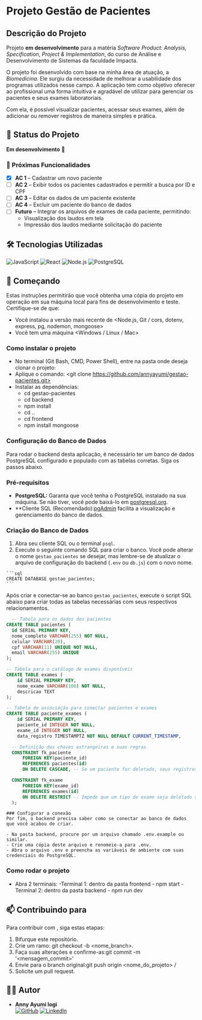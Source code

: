 # Projeto Gestão de Pacientes

## Descrição do Projeto
Projeto **em desenvolvimento** para a matéria *Software Product: Analysis, Specification, Project & Implementation*, do curso de Análise e Desenvolvimento de Sistemas da faculdade Impacta.

O projeto foi desenvolvido com base na minha área de atuação, a *Biomedicina*. Ele surgiu da necessidade de melhorar a usabilidade dos programas utilizados nesse campo. A aplicação tem como objetivo oferecer ao profissional uma forma intuitiva e agradável de utilizar para gerenciar os pacientes e seus exames laboratoriais.

Com ela, é possível visualizar pacientes, acessar seus exames, além de adicionar ou remover registros de maneira simples e prática.


## 📌 Status do Projeto

**Em desenvolvimento** 🚧  

### 🔧 Próximas Funcionalidades

- [X] **AC 1** – Cadastrar um novo paciente  
- [ ] **AC 2** – Exibir todos os pacientes cadastrados e permitir a busca por ID e CPF 
- [ ] **AC 3** – Editar os dados de um paciente existente  
- [ ] **AC 4** – Excluir um paciente do banco de dados  
- [ ] **Futuro** – Integrar os arquivos de exames de cada paciente, permitindo:  
  - Visualização dos laudos em tela  
  - Impressão dos laudos mediante solicitação do paciente  


## 🛠️ Tecnologias Utilizadas

![JavaScript](https://img.shields.io/badge/JavaScript-F7DF1E?style=for-the-badge&logo=javascript&logoColor=000)
![React](https://img.shields.io/badge/React-20232A?style=for-the-badge&logo=react&logoColor=61DAFB)
![Node.js](https://img.shields.io/badge/Node.js-43853D?style=for-the-badge&logo=node.js&logoColor=white)
![PostgreSQL](https://img.shields.io/badge/PostgreSQL-316192?style=for-the-badge&logo=postgresql&logoColor=white)

## 🚀 Começando
Estas instruções permitirão que você obtenha uma cópia do projeto em operação em sua máquina local para fins de desenvolvimento e teste. Certifique-se de que: 

- Você instalou a versão mais recente de <Node.js, Git / cors, dotenv, express, pg, nodemon, mongoose>
- Você tem uma máquina <Windows / Linux / Mac>

### Como instalar o projeto

- No terminal (Git Bash, CMD, Power Shell), entre na pasta onde deseja clonar o projeto: <cd sistema-pacientes>
- Aplique o comando: <git clone https://github.com/annyayumi/gestao-pacientes.git>
- Instalar as dependências:
  - cd gestao-pacientes
  - cd backend
  - npm install
  - cd ..
  - cd frontend
  - npm install mongoose

### Configuração do Banco de Dados
Para rodar o backend desta aplicação, é necessário ter um banco de dados PostgreSQL configurado e populado com as tabelas corretas. Siga os passos abaixo.

  ### Pré-requisitos
  - **PostgreSQL:** Garanta que você tenha o PostgreSQL instalado na sua máquina. Se não tiver, você pode baixá-lo em [postgresql.org](https://www.postgresql.org/download/).
  - **Cliente SQL (Recomendado):[pgAdmin](https://www.pgadmin.org/) facilita a visualização e gerenciamento do banco de dados.

  ### Criação do Banco de Dados
  1.  Abra seu cliente SQL ou o terminal `psql`.
  2.  Execute o seguinte comando SQL para criar o banco. Você pode alterar o nome `gestao_pacientes` se desejar, mas lembre-se de atualizar o arquivo de configuração do backend (`.env` ou `db.js`) com o novo nome.

    ```sql
    CREATE DATABASE gestao_pacientes;
    ```
  
  Após criar e conectar-se ao banco `gestao_pacientes`, execute o script SQL abaixo para criar todas as tabelas necessárias com seus respectivos relacionamentos.

  ```sql
    -- Tabela para os dados dos pacientes
  CREATE TABLE pacientes (
    id SERIAL PRIMARY KEY,
    nome_completo VARCHAR(255) NOT NULL,
    celular VARCHAR(20),
    cpf VARCHAR(11) UNIQUE NOT NULL,
    email VARCHAR(255) UNIQUE
  );

  -- Tabela para o catálogo de exames disponíveis
  CREATE TABLE exames (
      id SERIAL PRIMARY KEY,
      nome_exame VARCHAR(100) NOT NULL,
      descricao TEXT
  );

  -- Tabela de associação para conectar pacientes e exames
  CREATE TABLE paciente_exames (
      id SERIAL PRIMARY KEY,
      paciente_id INTEGER NOT NULL,
      exame_id INTEGER NOT NULL,
      data_registro TIMESTAMPTZ NOT NULL DEFAULT CURRENT_TIMESTAMP,

    -- Definição das chaves estrangeiras e suas regras
    CONSTRAINT fk_paciente
        FOREIGN KEY(paciente_id) 
        REFERENCES pacientes(id)
        ON DELETE CASCADE, -- Se um paciente for deletado, seus registros de exames também serão.

    CONSTRAINT fk_exame
        FOREIGN KEY(exame_id) 
        REFERENCES exames(id)
        ON DELETE RESTRICT -- Impede que um tipo de exame seja deletado se estiver em uso.
    );
  ```

    ### Configurar a conexão
    Por fim, o backend precisa saber como se conectar ao banco de dados que você acabou de criar.

    - Na pasta backend, procure por um arquivo chamado .env.example ou similar.
    - Crie uma cópia deste arquivo e renomeie-a para .env.
    - Abra o arquivo .env e preencha as variáveis de ambiente com suas credenciais do PostgreSQL.

### Como rodar o projeto
- Abra 2 terminais:
  -Terminal 1: dentro da pasta frontend - npm start
  -Terminal 2: dentro da pasta backend - npm run dev

## 📫 Contribuindo para <gestao-pacientes>
Para contribuir com <gestao-pacientes>, siga estas etapas:

1. Bifurque este repositório.
2. Crie um ramo: git checkout -b <nome_branch>.
3. Faça suas alterações e confirme-as:git commit -m '<mensagem_commit>'
4. Envie para o branch original:git push origin <nome_do_projeto> / <local>
5. Solicite um pull request.

## 👩‍💻 Autor

- **Anny Ayumi Iogi**  
  [![GitHub](https://img.shields.io/badge/GitHub-000?style=for-the-badge&logo=github&logoColor=white)](https://github.com/annyayumi)
  [![LinkedIn](https://img.shields.io/badge/LinkedIn-0A66C2?style=for-the-badge&logo=linkedin&logoColor=white)](https://www.linkedin.com/in/annyayumi/)
